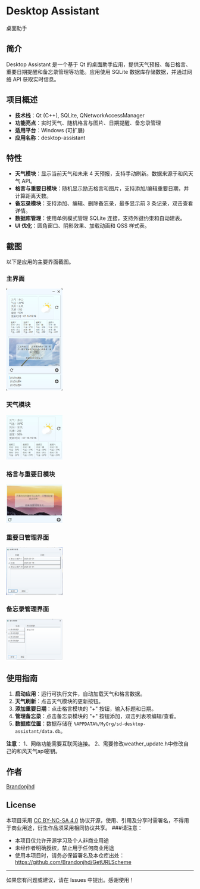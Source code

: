 # Desktop Assistant
桌面助手

## 简介
Desktop Assistant 是一个基于 Qt 的桌面助手应用，提供天气预报、每日格言、重要日期提醒和备忘录管理等功能。应用使用 SQLite 数据库存储数据，并通过网络 API 获取实时信息。

## 项目概述
- **技术栈**：Qt (C++), SQLite, QNetworkAccessManager
- **功能亮点**：实时天气、随机格言与图片、日期提醒、备忘录管理
- **适用平台**：Windows (可扩展)
- **应用名称**：desktop-assistant

## 特性
- **天气模块**：显示当前天气和未来 4 天预报，支持手动刷新。数据来源于和风天气 API。
- **格言与重要日模块**：随机显示励志格言和图片，支持添加/编辑重要日期，并计算距离天数。
- **备忘录模块**：支持添加、编辑、删除备忘录，最多显示前 3 条记录，双击查看详情。
- **数据库管理**：使用单例模式管理 SQLite 连接，支持外键约束和自动建表。
- **UI 优化**：圆角窗口、阴影效果、加载动画和 QSS 样式表。

## 截图
以下是应用的主要界面截图。

### 主界面
<img src="images/main_interface.png" alt="主界面图片" width="30%">

### 天气模块
<img src="images/weather_module.gif" alt="天气模块图片" width="30%">

### 格言与重要日模块
<img src="images/tips_important_day_module.gif" alt="格言重要日模块图片" width="30%">

### 重要日管理界面
<img src="images/important_day_module.png" alt="备忘录管理界面图片" width="30%">

### 备忘录管理界面
<img src="images/memo_module.png" alt="备忘录管理界面" width="30%">

## 使用指南
1. **启动应用**：运行可执行文件，自动加载天气和格言数据。
2. **天气刷新**：点击天气模块的更新按钮。
3. **添加重要日期**：点击格言模块的 "+" 按钮，输入标题和日期。
4. **管理备忘录**：点击备忘录模块的 "+" 按钮添加，双击列表项编辑/查看。
5. **数据库位置**：数据存储在 `%APPDATA%/MyOrg/sd-desktop-assistant/data.db`。

**注意**：
1、网络功能需要互联网连接。
2、需要修改weather_update.h中修改自己的和风天气api密钥。

## 作者
[Brandonjhd](https://github.com/Brandonjhd)

## License
本项目采用 [CC BY-NC-SA 4.0](https://creativecommons.org/licenses/by-nc-sa/4.0/deed.zh) 协议开源，使用、引用及分享时需署名，不得用于商业用途，衍生作品须采用相同协议共享。
###请注意：
- 本项目仅允许开源学习及个人非商业用途
- 未经作者明确授权，禁止用于任何商业用途
- 使用本项目时，请务必保留署名及本仓库出处：https://github.com/Brandonjhd/GetURLScheme

---

如果您有问题或建议，请在 Issues 中提出。感谢使用！
